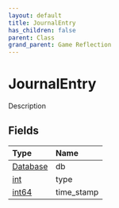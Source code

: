 ```yaml
---
layout: default
title: JournalEntry
has_children: false
parent: Class
grand_parent: Game Reflection
---
```

# JournalEntry
Description 

## Fields
| Type | Name |
|:-------------|:--------------|
| [Database](/game-reflection/components/database.md) | db |
| [int](/game-reflection/enums/int.md) | type |
| [int64](/game-reflection/components/int64.md) | time_stamp |
